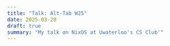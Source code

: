```yaml
---
title: "Talk: Alt-Tab W25"
date: 2025-03-28
draft: true
summary: "My talk on NixOS at Uwaterloo's CS Club'"
---
```

